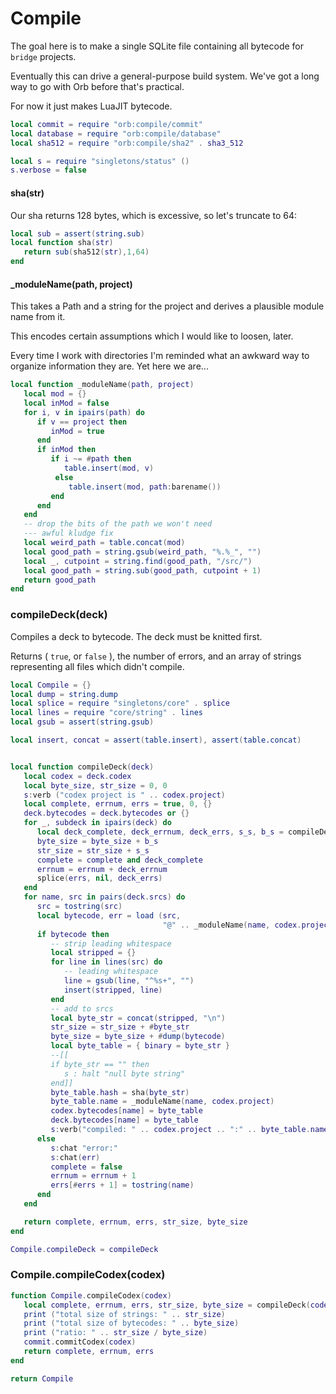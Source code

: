 # Compile


The goal here is to make a single SQLite file containing all bytecode for
``bridge`` projects.


Eventually this can drive a general-purpose build system. We've got
a long way to go with Orb before that's practical.


For now it just makes LuaJIT bytecode.

```lua
local commit = require "orb:compile/commit"
local database = require "orb:compile/database"
local sha512 = require "orb:compile/sha2" . sha3_512

local s = require "singletons/status" ()
s.verbose = false
```
#### sha(str)

Our sha returns 128 bytes, which is excessive, so let's truncate to 64:

```lua
local sub = assert(string.sub)
local function sha(str)
   return sub(sha512(str),1,64)
end
```
#### _moduleName(path, project)

This takes a Path and a string for the project and derives a plausible module
name from it.


This encodes certain assumptions which I would like to loosen, later.


Every time I work with directories I'm reminded what an awkward way to
organize information they are.  Yet here we are...

```lua
local function _moduleName(path, project)
   local mod = {}
   local inMod = false
   for i, v in ipairs(path) do
      if v == project then
         inMod = true
      end
      if inMod then
         if i ~= #path then
            table.insert(mod, v)
          else
             table.insert(mod, path:barename())
         end
      end
   end
   -- drop the bits of the path we won't need
   --- awful kludge fix
   local weird_path = table.concat(mod)
   local good_path = string.gsub(weird_path, "%.%_", "")
   local _, cutpoint = string.find(good_path, "/src/")
   local good_path = string.sub(good_path, cutpoint + 1)
   return good_path
end
```
### compileDeck(deck)

Compiles a deck to bytecode. The deck must be knitted first.


Returns ( ``true``, or ``false`` ), the number of errors, and an array of strings
representing all files which didn't compile.

```lua
local Compile = {}
local dump = string.dump
local splice = require "singletons/core" . splice
local lines = require "core/string" . lines
local gsub = assert(string.gsub)

local insert, concat = assert(table.insert), assert(table.concat)


local function compileDeck(deck)
   local codex = deck.codex
   local byte_size, str_size = 0, 0
   s:verb ("codex project is " .. codex.project)
   local complete, errnum, errs = true, 0, {}
   deck.bytecodes = deck.bytecodes or {}
   for _, subdeck in ipairs(deck) do
      local deck_complete, deck_errnum, deck_errs, s_s, b_s = compileDeck(subdeck)
      byte_size = byte_size + b_s
      str_size = str_size + s_s
      complete = complete and deck_complete
      errnum = errnum + deck_errnum
      splice(errs, nil, deck_errs)
   end
   for name, src in pairs(deck.srcs) do
      src = tostring(src)
      local bytecode, err = load (src,
                                  "@" .. _moduleName(name, codex.project))
      if bytecode then
         -- strip leading whitespace
         local stripped = {}
         for line in lines(src) do
            -- leading whitespace
            line = gsub(line, "^%s+", "")
            insert(stripped, line)
         end
         -- add to srcs
         local byte_str = concat(stripped, "\n")
         str_size = str_size + #byte_str
         byte_size = byte_size + #dump(bytecode)
         local byte_table = { binary = byte_str }
         --[[
         if byte_str == "" then
            s : halt "null byte string"
         end]]
         byte_table.hash = sha(byte_str)
         byte_table.name = _moduleName(name, codex.project)
         codex.bytecodes[name] = byte_table
         deck.bytecodes[name] = byte_table
         s:verb("compiled: " .. codex.project .. ":" .. byte_table.name)
      else
         s:chat "error:"
         s:chat(err)
         complete = false
         errnum = errnum + 1
         errs[#errs + 1] = tostring(name)
      end
   end

   return complete, errnum, errs, str_size, byte_size
end

Compile.compileDeck = compileDeck
```
### Compile.compileCodex(codex)

```lua
function Compile.compileCodex(codex)
   local complete, errnum, errs, str_size, byte_size = compileDeck(codex.orb)
   print ("total size of strings: " .. str_size)
   print ("total size of bytecodes: " .. byte_size)
   print ("ratio: " .. str_size / byte_size)
   commit.commitCodex(codex)
   return complete, errnum, errs
end
```
```lua
return Compile
```
